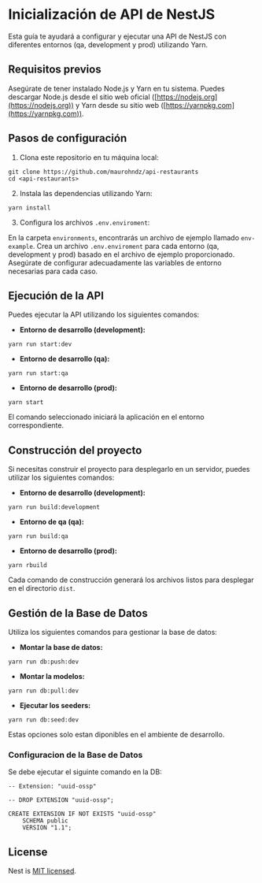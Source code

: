 # Inicialización de API de NestJS

Esta guía te ayudará a configurar y ejecutar una API de NestJS con diferentes entornos (qa, development y prod) utilizando Yarn.

## Requisitos previos

Asegúrate de tener instalado Node.js y Yarn en tu sistema. Puedes descargar Node.js desde el sitio web oficial ([https://nodejs.org](https://nodejs.org)) y Yarn desde su sitio web ([https://yarnpkg.com](https://yarnpkg.com)).

## Pasos de configuración

1. Clona este repositorio en tu máquina local:

```
git clone https://github.com/maurohndz/api-restaurants
cd <api-restaurants>
```


2. Instala las dependencias utilizando Yarn:

```
yarn install
```


3. Configura los archivos `.env.enviroment`:

En la carpeta `environments`, encontrarás un archivo de ejemplo llamado `env-example`. Crea un archivo `.env.enviroment` para cada entorno (qa, development y prod) basado en el archivo de ejemplo proporcionado. Asegúrate de configurar adecuadamente las variables de entorno necesarias para cada caso.

## Ejecución de la API

Puedes ejecutar la API utilizando los siguientes comandos:

- **Entorno de desarrollo (development):**
```
yarn run start:dev
```

- **Entorno de desarrollo (qa):**
```
yarn run start:qa
```

- **Entorno de desarrollo (prod):**
```
yarn start
```

El comando seleccionado iniciará la aplicación en el entorno correspondiente.

## Construcción del proyecto

Si necesitas construir el proyecto para desplegarlo en un servidor, puedes utilizar los siguientes comandos:

- **Entorno de desarrollo (development):**
```
yarn run build:development
```

- **Entorno de qa (qa):**
```
yarn run build:qa
```

- **Entorno de desarrollo (prod):**
```
yarn rbuild
```

Cada comando de construcción generará los archivos listos para desplegar en el directorio `dist`.

## Gestión de la Base de Datos

Utiliza los siguientes comandos para gestionar la base de datos:

- **Montar la base de datos:**
```
yarn run db:push:dev
```

- **Montar la modelos:**
```
yarn run db:pull:dev
```

- **Ejecutar los seeders:**
```
yarn run db:seed:dev
```

Estas opciones solo estan diponibles en el ambiente de desarrollo.

### Configuracion de la Base de Datos

Se debe ejecutar el siguinte comando en la DB:

```
-- Extension: "uuid-ossp"

-- DROP EXTENSION "uuid-ossp";

CREATE EXTENSION IF NOT EXISTS "uuid-ossp"
    SCHEMA public
    VERSION "1.1";
```

## License

Nest is [MIT licensed](LICENSE).
